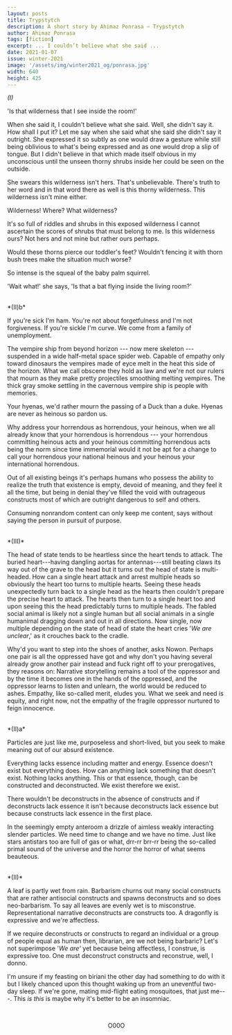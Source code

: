 ```yaml
---
layout: posts
title: Trypstytch
description: A short story by Ahimaz Ponrasa – Trypstytch
author: Ahimaz Ponrasa
tags: [fiction]
excerpt: ... I couldn’t believe what she said ...
date: 2021-01-07
issue: winter-2021
image: '/assets/img/winter2021_og/ponrasa.jpg'
width: 640
height: 425
---
```


*(I)*

'Is that wilderness that I see inside the room!'

When she said it, I couldn't believe what she said. Well, she didn't say
it. How shall I put it? Let me say when she said what she said she
didn't say it outright. She expressed it so subtly as one would draw a
gesture while still being oblivious to what's being expressed and as one
would drop a slip of tongue. But I didn't believe in that which made
itself obvious in my unconscious until the unseen thorny shrubs inside
her could be seen on the outside.

She swears this wilderness isn't hers. That's unbelievable. There's
truth to her word and in that word there as well is this thorny
wilderness. This wilderness isn\'t mine either.

Wilderness! Where? What wilderness?

It's so full of riddles and shrubs in this exposed wilderness I cannot
ascertain the scores of shrubs that must belong to me. Is this
wilderness ours? Not hers and not mine but rather ours perhaps.

Would these thorns pierce our toddler's feet? Wouldn't fencing it with
thorn bush trees make the situation much worse?

So intense is the squeal of the baby palm squirrel.

'Wait what!' she says, 'Is that a bat flying inside the living room?'

<br>
*(II)b*

If you're sick I'm ham. You're not about forgetfulness and I'm not
forgiveness. If you're sickle I\'m curve. We come from a family of
unemployment.

The vempire ship from beyond horizon --- now mere skeleton --- suspended
in a wide half-metal space spider web. Capable of empathy only toward
dinosaurs the vempires made of eyce melt in the heat this side of the
horizon. What we call obscene they hold as law and we're not our rulers
that mourn as they make pretty projectiles smoothing melting vempires.
The thick gray smoke settling in the cavernous vempire ship is people
with memories.

Your hyenas, we'd rather mourn the passing of a Duck than a duke. Hyenas
are never as heinous so pardon us.

Why address your horrendous as horrendous, your heinous, when we all
already know that your horrendous is horrendous --- your horrendous
committing heinous acts and your heinous committing horrendous acts
being the norm since time immemorial would it not be apt for a change to
call your horrendous your national heinous and your heinous your
international horrendous.

Out of all existing beings it's perhaps humans who possess the ability
to realize the truth that existence is empty, devoid of meaning, and
they feel it all the time, but being in denial they've filled the void
with outrageous constructs most of which are outright dangerous to self
and others.

Consuming nonrandom content can only keep me content, says without
saying the person in pursuit of purpose.

<br>
*(III)*

The head of state tends to be heartless since the heart tends to attack.
The buried heart---having dangling aortas for antennas---still beating
claws its way out of the grave to the head but it turns out the head of
state is multi-headed. How can a single heart attack and arrest multiple
heads so obviously the heart too turns to multiple hearts. Seeing these
heads unexpectedly turn back to a single head as the hearts then
couldn't prepare the precise heart to attack. The hearts then turn to a
single heart too and upon seeing this the head predictably turns to
multiple heads. The fabled social animal is likely not a single human
but all social animals in a single humanimal dragging down and out in
all directions. Now single, now multiple depending on the state of head
of state the heart cries '*We are unclear*,' as it crouches back to the
cradle.

Why'd you want to step into the shoes of another, asks Nowon. Perhaps
one pair is all the oppressed have got and why don't you having several
already grow another pair instead and fuck right off to your
prerogatives, they reasons on: Narrative storytelling remains a tool of
the oppressor and by the time it becomes one in the hands of the
oppressed, and the oppressor learns to listen and unlearn, the world
would be reduced to ashes. Empathy, like so-called merit, eludes you.
What we seek and need is equity, and right now, not the empathy of the
fragile oppressor nurtured to feign innocence.

<br>
*(II)a*

Particles are just like me, purposeless and short-lived, but you seek to
make meaning out of our absurd existence.

Everything lacks essence including matter and energy. Essence doesn't
exist but everything does. How can anything lack something that doesn't
exist. Nothing lacks anything. This or that essence, though, can be
constructed and deconstructed. We exist therefore we exist.

There wouldn't be deconstructs in the absence of constructs and if
deconstructs lack essence it isn't because deconstructs lack essence but
because constructs lack essence in the first place.

In the seemingly empty anteroom a drizzle of aimless weakly interacting
slender particles. We need time to change and we have no time. Just like
stars antistars too are full of gas or what, drr­-rr brr-rr being the
so-called primal sound of the universe and the horror the horror of what
seems beauteous.

<br>
*(II)*

A leaf is partly wet from rain. Barbarism churns out many social
constructs that are rather antisocial constructs and spawns deconstructs
and so does neo-barbarism. To say all leaves are evenly wet is to
misconstrue. Representational narrative deconstructs are constructs too.
A dragonfly is expressive and we're affectless.

If we require deconstructs or constructs to regard an individual or a
group of people equal as human then, librarian, are we not being
barbaric? Let's not superimpose '*We are'* yet because being affectless,
I construe, is expressive too. One must deconstruct constructs and
reconstrue, well, I donno.

I'm unsure if my feasting on biriani the other day had something to do
with it but I likely chanced upon this thought waking up from an
uneventful two-day sleep. If we're gone, mating mid-flight eating
mosquitoes, that just me---. This *is this* is maybe why it's better to
be an insomniac.

<br>
<p style="text-align:center;">O00O</p>